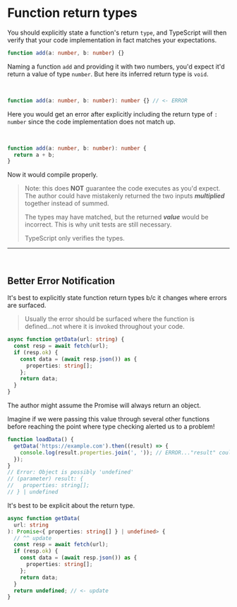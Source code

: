# Function return types

You should explicitly state a function's return `type`, and TypeScript will then verify that your code implementation in fact matches your expectations.

```ts
function add(a: number, b: number) {}
```

Naming a function `add` and providing it with two numbers, you'd expect it'd return a value of type `number`. But here its inferred return type is `void`.

<br>

```ts
function add(a: number, b: number): number {} // <- ERROR
```

Here you would get an error after explicitly including the return type of `: number` since the code implementation does not match up.

<br>

```ts
function add(a: number, b: number): number {
  return a + b;
}
```

Now it would compile properly.

> Note: this does **NOT** guarantee the code executes as you'd expect. The author could have mistakenly returned the two inputs **_multiplied_** together instead of summed.
>
> The types may have matched, but the returned **_value_** would be incorrect. This is why unit tests are still necessary.
>
> TypeScript only verifies the types.

---

<br>

## Better Error Notification

It's best to explicitly state function return types b/c it changes where errors are surfaced.

> Usually the error should be surfaced where the function is defined...not where it is invoked throughout your code.

```ts
async function getData(url: string) {
  const resp = await fetch(url);
  if (resp.ok) {
    const data = (await resp.json()) as {
      properties: string[];
    };
    return data;
  }
}
```

The author might assume the Promise will always return an object.

Imagine if we were passing this value through several other functions before reaching the point where type checking alerted us to a problem!

```ts
function loadData() {
  getData('https://example.com').then((result) => {
    console.log(result.properties.join(', ')); // ERROR..."result" could be undefined
  });
}
// Error: Object is possibly 'undefined'
// (parameter) result: {
//   properties: string[];
// } | undefined
```

It's best to be explicit about the return type.

```ts
async function getData(
  url: string
): Promise<{ properties: string[] } | undefined> {
  // ^^ update
  const resp = await fetch(url);
  if (resp.ok) {
    const data = (await resp.json()) as {
      properties: string[];
    };
    return data;
  }
  return undefined; // <- update
}
```
